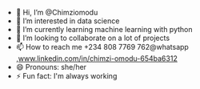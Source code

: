 - 👋 Hi, I’m @Chimziomodu
- 👀 I’m interested in data science
- 🌱 I’m currently learning machine learning with python
- 💞️ I’m looking to collaborate on a lot of projects 
- 📫 How to reach me +234 808 7769 762@whatsapp ,www.linkedin.com/in/chimzi-omodu-654ba6312
- 😄 Pronouns: she/her
- ⚡ Fun fact: I'm always working

<!---
Chimziomodu/Chimziomodu is a ✨ special ✨ repository because its `README.md` (this file) appears on your GitHub profile.
You can click the Preview link to take a look at your changes.
--->
